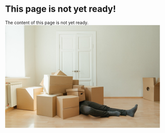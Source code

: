 # This page is not yet ready!

The content of this page is not yet ready.
![Me under work load.](images/under_progress.jpg)